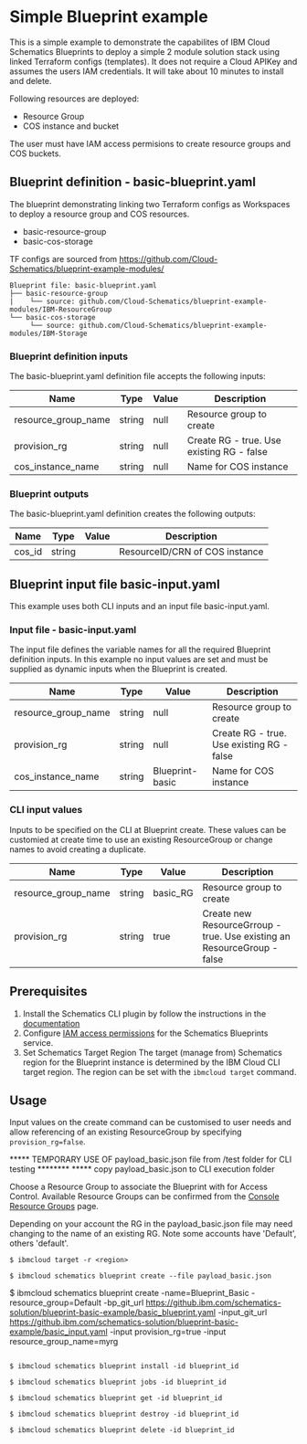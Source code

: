 # Simple Blueprint example

This is a simple example to demonstrate the capabilites of IBM Cloud Schematics Blueprints to deploy a simple 2 module solution stack using linked Terraform configs (templates). It does not require a Cloud APIKey and assumes the users IAM credentials. It will take about 10 minutes to install and delete. 

Following resources are deployed:
- Resource Group
- COS instance and bucket

The user must have IAM access permisions to create resource groups and COS buckets. 


## Blueprint definition - basic-blueprint.yaml

The blueprint demonstrating linking two Terraform configs as Workspaces to deploy a resource group and COS resources. 
- basic-resource-group
- basic-cos-storage

TF configs are sourced from https://github.com/Cloud-Schematics/blueprint-example-modules/
```
Blueprint file: basic-blueprint.yaml
├── basic-resource-group
|    └── source: github.com/Cloud-Schematics/blueprint-example-modules/IBM-ResourceGroup
└── basic-cos-storage
     └── source: github.com/Cloud-Schematics/blueprint-example-modules/IBM-Storage
```

### Blueprint definition inputs 
The basic-blueprint.yaml definition file accepts the following inputs:

| Name | Type | Value | Description |
|------|------|------|----------------|
| resource_group_name | string | null | Resource group to create |
| provision_rg | string | null | Create RG - true. Use existing RG - false |
| cos_instance_name | string | null | Name for COS instance |

### Blueprint outputs
The basic-blueprint.yaml definition creates the following outputs:

| Name | Type | Value | Description |
|------|------|------|----------------|
| cos_id | string |  | ResourceID/CRN of COS instance |


## Blueprint input file basic-input.yaml
This example uses both CLI inputs and an input file basic-input.yaml.


### Input file - basic-input.yaml
The input file defines the variable names for all the required Blueprint definition inputs. In this example no input values are set and must be supplied as dynamic inputs when the Blueprint is created. 

| Name | Type | Value | Description |
|------|------|------|----------------|
| resource_group_name | string | null | Resource group to create |
| provision_rg | string | null | Create RG - true. Use existing RG - false |
| cos_instance_name | string | Blueprint-basic  | Name for COS instance |

### CLI input values
Inputs to be specified on the CLI at Blueprint create. These values can be customied at create time to use an existing ResourceGroup or change names to avoid creating a duplicate. 

| Name | Type | Value | Description |
|------|------|------|----------------|
| resource_group_name | string | basic_RG | Resource group to create |
| provision_rg | string | true | Create new ResourceGrroup - true. Use existing an ResourceGroup - false |



## Prerequisites
1. Install the Schematics CLI plugin by follow the instructions in the [documentation](https://cloud.ibm.com/docs/schematics?topic=schematics-setup-cli)  
2. Configure [IAM access permissions](https://cloud.ibm.com/docs/schematics?topic=schematics-access) for the Schematics Blueprints service. 
3. Set Schematics Target Region
The target (manage from) Schematics region for the Blueprint instance is determined by the IBM Cloud CLI target region. The region can be set with the `ibmcloud target` command.


## Usage 
Input values on the create command can be customised to user needs and allow referencing of an existing ResourceGroup by specifying `provision_rg=false`. 

***** TEMPORARY USE OF payload_basic.json file from /test folder for CLI testing ********
***** copy payload_basic.json to CLI execution folder   

Choose a Resource Group to associate the Blueprint with for Access Control. Available Resource Groups can be confirmed from the [Console Resource Groups](https://cloud.ibm.com/account/resource-groups) page.  

Depending on your account the RG in the payload_basic.json file may need changing to the name of an existing RG. Note some accounts have 'Default', others 'default'.  


```
$ ibmcloud target -r <region>

$ ibmcloud schematics blueprint create --file payload_basic.json

```
$ ibmcloud schematics blueprint create 
-name=Blueprint_Basic
-resource_group=Default
-bp_git_url https://github.ibm.com/schematics-solution/blueprint-basic-example/basic_blueprint.yaml
-input_git_url https://github.ibm.com/schematics-solution/blueprint-basic-example/basic_input.yaml
-input provision_rg=true
-input resource_group_name=myrg
```

$ ibmcloud schematics blueprint install -id blueprint_id

$ ibmcloud schematics blueprint jobs -id blueprint_id

$ ibmcloud schematics blueprint get -id blueprint_id

$ ibmcloud schematics blueprint destroy -id blueprint_id

$ ibmcloud schematics blueprint delete -id blueprint_id
```


